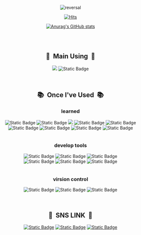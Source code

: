 <div align="center">
<a align="center">

<!-- 헤더 -->
![reversal](https://capsule-render.vercel.app/api?type=waving&section=footer&color=393E46&animation=twinkling&height=80&fontAlign=30&fontSize=300&theme=Cylinder&descSize=15&desc=To%20be%20an%20iOS%20developer&fontColor=EEEEEE&descAlign=80&descAlignY=30)

<!-- 방문자 수 뱃지 -->
[![Hits](https://hits.seeyoufarm.com/api/count/incr/badge.svg?url=https%3A%2F%2Fgithub.com%2Fsts06017&count_bg=%2300ADB5&title_bg=%23393E46&icon=github.svg&icon_color=%23E7E7E7&title=GitHub&edge_flat=false)](https://hits.seeyoufarm.com)

<!-- 깃헙 스태터스 -->
[![Anurag's GitHub stats](https://github-readme-stats.vercel.app/api?username=sts06017&show_icons=true&icon_color=393E46&text_color=EEEEEE&theme=transparent&title_color=00ADB5&locale=en)](https://github.com/anuraghazra/github-readme-stats)

<br>
<br>

<!-- 바디1 -->
<h2> 💪&nbsp Main Using &nbsp💪 </h2>
 <div>
  <img src="https://img.shields.io/badge/Kotlin-7F52FF?style=flat-square&logo=kotlin&logoColor=white">
  <img alt="Static Badge" src="https://img.shields.io/badge/SWIFT-%23F05138?style=flat&logo=swift&logoColor=white&logoSize=auto&labelColor=White">
 </div>

<br>
<br>

<!-- 바디2 -->
<h2> 📚&nbsp Once I've Used &nbsp📚 </h2>

 <!-- 배운 언어 -->
 <h3> learned </h3>
 <div>
  <img alt="Static Badge" src="https://img.shields.io/badge/C-%23A8B9CC?style=flat&logo=c&logoColor=white&logoSize=auto&labelColor=White">
  <img alt="Static Badge" src="https://img.shields.io/badge/C%2B%2B-%2300599C?style=flat&logo=cplusplus&logoColor=white&logoSize=auto&labelColor=White">
  <img src="https://img.shields.io/badge/python-3776AB?style=flat-square&logo=python&logoColor=white"> 
  <img alt="Static Badge" src="https://img.shields.io/badge/LINUX-%23FCC624?style=flat&logo=linux&logoColor=white&logoSize=auto&labelColor=White&color=White">
  <img alt="Static Badge" src="https://img.shields.io/badge/HTML-%23E34F26?style=flat&logo=html5&logoColor=white&logoSize=auto&labelColor=White">
 </div>
 
 <div>
  <img alt="Static Badge" src="https://img.shields.io/badge/JAVA-%230085CA?style=flat&logoSize=auto&labelColor=White">
  <img alt="Static Badge" src="https://img.shields.io/badge/JAVASCRIPT-%23F7DF1E?style=flat&logo=javascript&logoColor=black&logoSize=auto">
  <img alt="Static Badge" src="https://img.shields.io/badge/ORACLE-%23F80000?style=flat&logo=oracle&logoColor=white&logoSize=auto">
  <img alt="Static Badge" src="https://img.shields.io/badge/MYSQL-%234479A1?style=flat&logo=mysql&logoColor=white&logoSize=auto">
 </div>
 
 <br>

<!-- 사용 개발 도구 -->
 <h3> develop tools </h3>
 <div>
  <img alt="Static Badge" src="https://img.shields.io/badge/ANDROID%20STUDIO-%2334A853?style=flat&logo=android&logoColor=white&logoSize=auto&labelColor=White">
  <img alt="Static Badge" src="https://img.shields.io/badge/XCODE-%23147EFB?style=flat&logo=xcode&logoColor=white&logoSize=auto&labelColor=White">
  <img alt="Static Badge" src="https://img.shields.io/badge/VISUAL%20STUDIO-%235C2D91?style=flat&logo=visualstudio&logoColor=white&logoSize=auto&labelColor=White">
 </div>
 
 <div>
  <img alt="Static Badge" src="https://img.shields.io/badge/VSCODE-%23007ACC?style=flat&logo=visualstudiocode&logoColor=white&logoSize=auto&labelColor=White">
  <img alt="Static Badge" src="https://img.shields.io/badge/ECLIPSE%20IDE-%232C2255?style=flat&logo=eclipseide&logoColor=white&logoSize=auto">
  <img alt="Static Badge" src="https://img.shields.io/badge/ANACONDA-%2344A833?style=flat&logo=anaconda&logoColor=white&logoSize=auto">
 </div>
 
 <br>

<h3> virsion control </h3>
<div>
 <img alt="Static Badge" src="https://img.shields.io/badge/GIT-%23F05032?style=flat&logo=git&logoColor=white&logoSize=auto">
 <img alt="Static Badge" src="https://img.shields.io/badge/GITHUB-%23181717?style=flat&logo=github&logoColor=white&logoSize=auto">
 <img alt="Static Badge" src="https://img.shields.io/badge/SOURCE%20TREE-%230052CC?style=flat&logo=sourcetree&logoColor=white&logoSize=auto">
</div>

 <br>
 <br>

 <!-- sns링크 -->
 <h2> 💬&nbsp SNS LINK &nbsp💬 </h2>
 
<a href="https://www.instagram.com/seungho4923/"><img alt="Static Badge" src="https://img.shields.io/badge/INSTAGRAM-%23E4405F?style=flat&logo=instagram&logoColor=white&logoSize=auto&labelColor=White"/></a>
<a href="mailto:sts06017@naver.com"><img alt="Static Badge" src="https://img.shields.io/badge/NAVER-%2303C75A?style=flat&logo=naver&logoColor=white&logoSize=small&labelColor=White"/></a>
<a href="https://open.kakao.com/o/sCaEHayg"><img alt="Static Badge" src="https://img.shields.io/badge/KAKAOTALK-%23FFCD00?style=flat&logo=kakaotalk&logoColor=black&logoSize=small&labelColor=White"></a>

